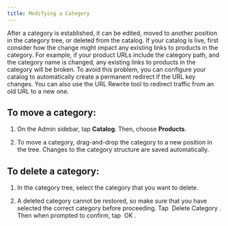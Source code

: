 ```yaml
---
title: Modifying a Category
---
```


After a category is established, it can be edited, moved to another position in the category tree, or deleted from the catalog. If your catalog is live, first consider how the change might impact any existing links to products in the category. For example, if your product URLs include the category path, and the category name is changed, any existing links to products in the category will be broken. To avoid this problem, you can configure your catalog to automatically create a permanent redirect if the URL key changes. You can also use the URL Rewrite tool to redirect traffic from an old URL to a new one.

## To move a category:

1. On the Admin sidebar, tap **Catalog**. Then, choose **Products**.

1. To move a category, drag-and-drop the category to a new position in the tree. Changes to the category structure are saved automatically.

## To delete a category:

1. In the category tree, select the category that you want to delete.

1. A deleted category cannot be restored, so make sure that you have selected the correct category before proceeding.
Tap <span class="btn"> Delete Category </span>. Then when prompted to confirm, tap <span class="btn"> OK </span>.
